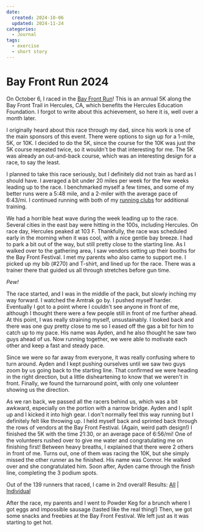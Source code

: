 ```yaml
---
date:
  created: 2024-10-06
  updated: 2024-11-24
categories:
  - Journal
tags:
  - exercise
  - short story
---
```

# Bay Front Run 2024

On October 6, I raced in the [Bay Front Run](https://www.bayfrontrun.com/)! This is an annual 5K along the Bay Front Trail in Hercules, CA, which benefits the Hercules Education Foundation. I forgot to write about this achievement, so here it is, well over a month later.

<!-- more -->

I originally heard about this race through my dad, since his work is one of the main sponsors of this event. There were options to sign up for a 1-mile, 5K, or 10K. I decided to do the 5K, since the course for the 10K was just the 5K course repeated twice, so it wouldn't be that interesting for me. The 5K was already an out-and-back course, which was an interesting design for a race, to say the least.

I planned to take this race seriously, but I definitely did not train as hard as I should have. I averaged a bit under 20 miles per week for the few weeks leading up to the race. I benchmarked myself a few times, and some of my better runs were a 5:48 mile, and a 2-miler with the average pace of 6:43/mi. I continued running with both of my [running clubs](./2024-09-08-marina-run-club.md) for additional training.

We had a horrible heat wave during the week leading up to the race. Several cities in the east bay were hitting in the 100s, including Hercules. On race day, Hercules peaked at 103 F. Thankfully, the race was scheduled early in the morning when it was cool, with a nice gentle bay breeze. I had to park a bit out of the way, but still pretty close to the starting line. As I walked over to the gathering area, I saw vendors setting up their booths for the Bay Front Festival. I met my parents who also came to support me. I picked up my bib (#270) and T-shirt, and lined up for the race. There was a trainer there that guided us all through stretches before gun time.

*Pew!*

The race started, and I was in the middle of the pack, but slowly inching my way forward. I watched the Amtrak go by. I pushed myself harder. Eventually I got to a point where I couldn't see anyone in front of me, although I thought there were a few people still in front of me further ahead. At this point, I was really straining myself, unsustainably. I looked back and there was one guy pretty close to me so I eased off the gas a bit for him to catch up to my pace. His name was Ayden, and he also thought he saw two guys ahead of us. Now running together, we were able to motivate each other and keep a fast and steady pace.

Since we were so far away from everyone, it was really confusing where to turn around. Ayden and I kept pushing ourselves until we saw two guys zoom by us going back to the starting line. That confirmed we were heading in the right direction, but a little disheartening to know that we weren't in front. Finally, we found the turnaround point, with only one volunteer showing us the direction.

As we ran back, we passed all the racers behind us, which was a bit awkward, especially on the portion with a narrow bridge. Ayden and I split up and I kicked it into high gear. I don't normally feel this way running but I definitely felt like throwing up. I held myself back and sprinted back through the rows of vendors at the Bay Front Festival. (Again, weird path design!) I finished the 5K with the time 21:30, or an average pace of 6:56/mi! One of the volunteers rushed over to give me water and congratulating me on finishing first! Between heavy breaths, I explained that there were 2 others in front of me. Turns out, one of them was racing the 10K, but she simply missed the other runner as he finished. His name was Connor. He walked over and she congratulated him. Soon after, Ayden came through the finish line, completing the 3 podium spots.

Out of the 139 runners that raced, I came in 2nd overall! Results: [All](https://runsignup.com/Race/Results/67243#resultSetId-496988;perpage:5000) | [Individual](https://runsignup.com/Race/Results/67243/IndividualResult/cdBR?resultSetId=496988#U93168241)

After the race, my parents and I went to Powder Keg for a brunch where I got eggs and impossible sausage (tasted like the real thing!) Then, we got some snacks and freebies at the Bay Front Festival. We left just as it was starting to get hot.